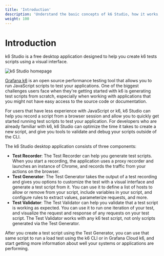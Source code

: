 ```yaml
---
title: 'Introduction'
description: 'Understand the basic concepts of k6 Studio, how it works, and how to get started.'
weight: 100
---
```


# Introduction

k6 Studio is a free desktop application designed to help you create k6 tests scripts using a visual interface.

![k6 Studio homepage](/media/docs/k6-studio/screenshot-k6-studio-homepage.png)

[Grafana k6](https://grafana.com/docs/k6/latest/) is an open source performance testing tool that allows you to run JavaScript scripts to test your applications. One of the biggest challenges users face when they're getting started with k6 is generating test scripts from scratch, especially when working with applications that you might not have easy access to the source code or documentation.

For users that have less experience with JavaScript or k6, k6 Studio can help you record a script from a browser session and allow you to quickly get started running test scripts to test your application. For developers who are already familiar with k6, k6 Studio can optimize the time it takes to create a new script, and give you tools to validate and debug your scripts outside of the CLI.

The k6 Studio desktop application consists of three components:

- **Test Recorder**: The Test Recorder can help you generate test scripts. When you start a recording, the application uses a proxy recorder and launches an instance of Chrome, and records the traffic from your actions on the browser.
- **Test Generator**: The Test Generator takes the output of a test recording and gives you options to customize the test with a visual interface and generate a test script from it. You can use it to define a list of hosts to allow or remove from your script, include variables in your script, and configure rules to extract values, parameterize requests, and more.
- **Test Validator**: The Test Validator can help you validate that a test script is working as expected. You can use it to run one iteration of your test, and visualize the request and response of any requests on your test script. The Test Validator works with any k6 test script, not only scripts generated via the Test Generator.

After you create a test script using the Test Generator, you can use that same script to run a load test using the k6 CLI or in Grafana Cloud k6, and start getting more information about well your systems or applications are performing.
